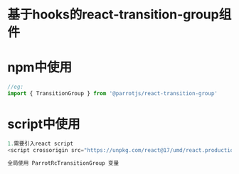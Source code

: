 # 基于hooks的react-transition-group组件

# npm中使用

```js
//eg:
import { TransitionGroup } from '@parrotjs/react-transition-group'
```

# script中使用

```js
1.需要引入react script
<script crossorigin src="https://unpkg.com/react@17/umd/react.production.min.js"></script>
```

```js
全局使用 ParrotRcTransitionGroup 变量
```

